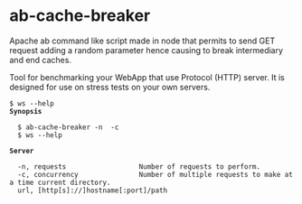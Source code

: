 # ab-cache-breaker
Apache ab command like script made in node that permits to send GET request adding a random parameter  hence causing to break intermediary and end caches.

Tool  for benchmarking your WebApp that use Protocol (HTTP) server. It is designed for use on stress tests on your own servers. 

<pre><code>$ ws --help
<strong>Synopsis</strong>

  $ ab-cache-breaker -n <requests> -c <concurrency> <url>
  $ ws --help

<strong>Server</strong>

  -n, requests                  Number of requests to perform.
  -c, concurrency               Number of multiple requests to make at a time current directory.
  url, [http[s]://]hostname[:port]/path  
        
</code></pre>